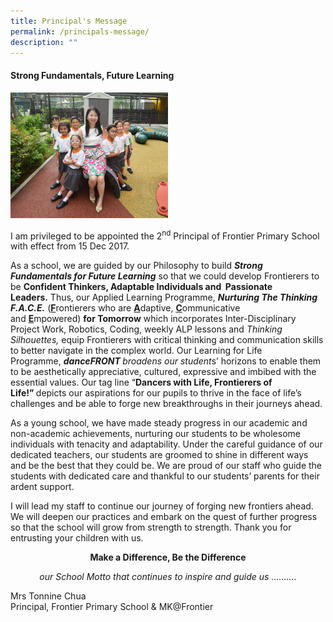 ```yaml
---
title: Principal's Message
permalink: /principals-message/
description: ""
---
```

<h4><strong>Strong Fundamentals, Future Learning</strong></h4>
<img style="width: 50%;" src="/images/1a.jpeg" />
<p>I am privileged to be appointed the 2<sup>nd</sup>&nbsp;Principal of Frontier Primary School with effect from 15 Dec 2017.</p>
<p>As a school, we are guided by our Philosophy to build&nbsp;<strong><em>Strong Fundamentals for Future Learning</em></strong>&nbsp;so that we could develop Frontierers to be&nbsp;<strong>Confident Thinkers, Adaptable Individuals and&nbsp;</strong><strong>&nbsp;</strong><strong>Passionate Leaders</strong><strong>.</strong>&nbsp;Thus, our Applied Learning Programme,&nbsp;<strong><em>Nurturing The Thinking F.A.C.E.</em></strong>&nbsp;(<strong><u>F</u></strong>rontierers who are&nbsp;<strong><u>A</u></strong>daptive,&nbsp;<strong><u>C</u></strong>ommunicative and&nbsp;<strong><u>E</u></strong>mpowered)&nbsp;<strong>for Tomorrow</strong>&nbsp;which incorporates Inter-Disciplinary Project Work, Robotics, Coding, weekly ALP lessons and&nbsp;<em>Thinking Silhouettes,</em>&nbsp;equip Frontierers with critical thinking and communication skills to better navigate in the complex world. Our Learning for Life Programme,&nbsp;<em><strong>danceFRONT&nbsp;</strong></em><em>broadens our student</em>s&rsquo; horizons to enable them to be aesthetically appreciative, cultured, expressive and imbibed with the essential values. Our tag line &ldquo;<strong>Dancers with Life, Frontierers of Life!&rdquo;&nbsp;</strong>depicts our aspirations for our pupils to thrive in the face of life&rsquo;s challenges and be able to forge new breakthroughs in their journeys ahead.</p>
<p>As a young school, we have made steady progress in our academic and non-academic achievements, nurturing our students to be wholesome individuals with tenacity and adaptability. Under the careful guidance of our dedicated teachers, our students are groomed to shine in different ways and be the best that they could be. We are proud of our staff who guide the students with dedicated care and thankful to our students&rsquo; parents for their ardent support.</p>
<p>I will lead my staff to continue our journey of forging new frontiers ahead. We will deepen our practices and embark on the quest of further progress so that the school will grow from strength to strength. Thank you for entrusting your children with us.</p>
<p style="text-align: center;"><strong>Make a Difference, Be the Difference</strong></p>
<p style="text-align: center;"><em>our School Motto that continues to inspire and guide us &hellip;&hellip;&hellip;.</em></p>
<p>Mrs Tonnine Chua<br />Principal, Frontier Primary School &amp; MK@Frontier</p>